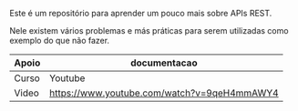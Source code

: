 Este é um repositório para aprender um pouco mais sobre APIs REST.

Nele existem vários problemas e más práticas para serem utilizadas como exemplo do que não fazer.

| Apoio | documentacao |
| --- | --- |
| Curso | Youtube |
| Video | https://www.youtube.com/watch?v=9qeH4mmAWY4 |
